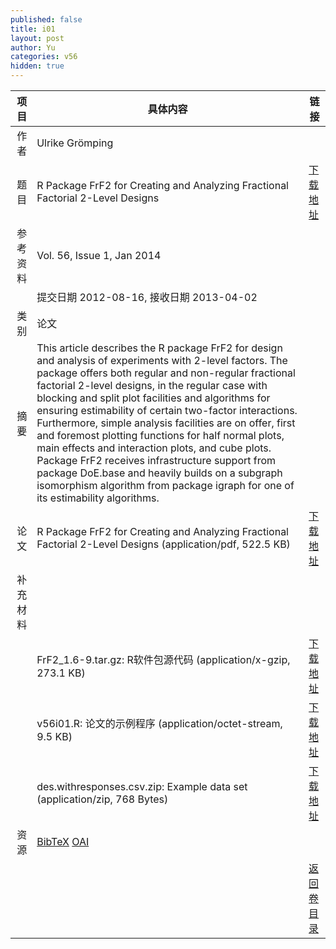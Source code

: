 ```yaml
---
published: false
title: i01
layout: post
author: Yu
categories: v56
hidden: true
---
```


| 项目 | 具体内容 | 链接 |
|---:|---|---|
| 作者 | Ulrike Grömping| |
| 题目 |R Package FrF2 for Creating and Analyzing Fractional Factorial 2-Level Designs | [下载地址](http://www.jstatsoft.org/v56/i01/paper) |
| 参考资料 |Vol. 56, Issue 1, Jan 2014 | |
| | 提交日期 2012-08-16, 接收日期 2013-04-02| | 
| 类别 | 论文| |
| 摘要 | This article describes the R package FrF2 for design and analysis of experiments with 2-level factors. The package offers both regular and non-regular fractional factorial 2-level designs, in the regular case with blocking and split plot facilities and algorithms for ensuring estimability of certain two-factor interactions. Furthermore, simple analysis facilities are on offer, first and foremost plotting functions for half normal plots, main effects and interaction plots, and cube plots. Package FrF2 receives infrastructure support from package DoE.base and heavily builds on a subgraph isomorphism algorithm from package igraph for one of its estimability algorithms.| |
| 论文 | R Package FrF2 for Creating and Analyzing Fractional Factorial 2-Level Designs  (application/pdf, 522.5 KB)| [下载地址](http://www.jstatsoft.org/v56/i01/paper) |
| 补充材料 | | |
| |FrF2_1.6-9.tar.gz:     R软件包源代码  (application/x-gzip, 273.1 KB)|  [下载地址](http://www.jstatsoft.org/v56/i01/supp/1) |
| |v56i01.R:              论文的示例程序  (application/octet-stream, 9.5 KB)|  [下载地址](http://www.jstatsoft.org/v56/i01/supp/2) |
| |des.withresponses.csv.zip: Example data set  (application/zip, 768 Bytes)|  [下载地址](http://www.jstatsoft.org/v56/i01/supp/3) |
| 资源 | [BibTeX](http://www.jstatsoft.org/v56/i01/bibtex) [OAI](http://www.jstatsoft.org/oai?verb=GetRecord&identifier=oai.jstatsoft/v56/i01&prefix=oai_dc)| |
| |  | [返回卷目录]({{site.baseurl}}/volume/v56.html) |
